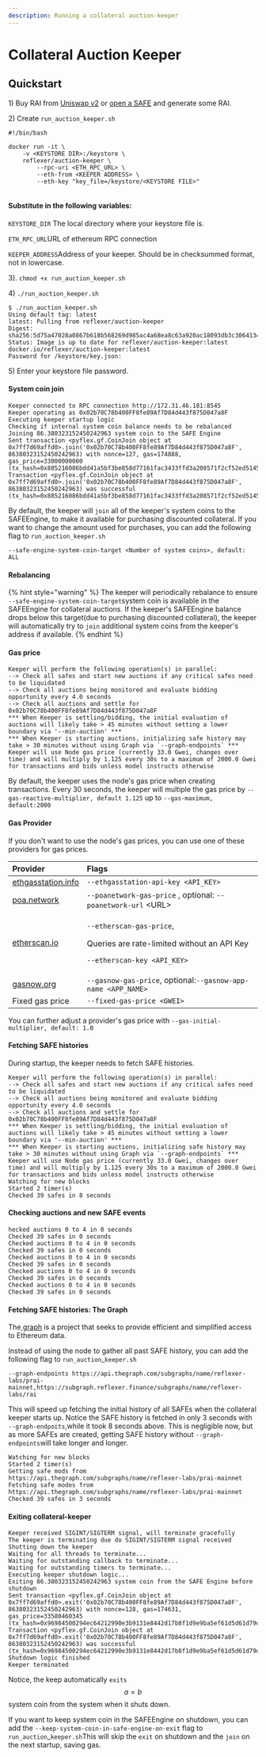 ```yaml
---
description: Running a collateral auction-keeper
---
```


# Collateral Auction Keeper

## Quickstart

1\) Buy RAI from [Uniswap v2](https://info.uniswap.org/pair/0xEBdE9F61e34B7aC5aAE5A4170E964eA85988008C) or [open a SAFE](https://app.gitbook.com/@reflexer-labs/s/geb/pyflex/safe-management/opening-a-safe) and generate some RAI.

2\) Create  `run_auction_keeper.sh`

```text
#!/bin/bash

docker run -it \
	-v <KEYSTORE DIR>:/keystore \
	reflexer/auction-keeper \
        --rpc-uri <ETH_RPC_URL> \
        --eth-from <KEEPER ADDRESS> \
        --eth-key "key_file=/keystore/<KEYSTORE FILE>"
        
```

#### Substitute in the following variables:

`KEYSTORE_DIR` The local directory where your keystore file is.

`ETH_RPC_URL`URL of ethereum RPC connection

`KEEPER_ADDRESS`Address of your keeper. Should be in checksummed format, not in lowercase.

3\). `chmod +x run_auction_keeper.sh`

4\) `./run_auction_keeper.sh`

```text
$ ./run_auction_keeper.sh
Using default tag: latest
latest: Pulling from reflexer/auction-keeper
Digest: sha256:5d75a47028a0867b618b568269d985ac4a68ea8c63a920ac18093db3c3064134
Status: Image is up to date for reflexer/auction-keeper:latest
docker.io/reflexer/auction-keeper:latest
Password for /keystore/key.json: 
```

5\) Enter your keystore file password. 

#### System coin join

```text
Keeper connected to RPC connection http://172.31.46.181:8545
Keeper operating as 0x02b70C78b400FF8fe89Af7D84d443f875D047a8F
Executing keeper startup logic
Checking if internal system coin balance needs to be rebalanced
Joining 86.380323152450242963 system coin to the SAFE Engine
Sent transaction <pyflex.gf.CoinJoin object at 0x7ff7d69affd0>.join('0x02b70C78b400FF8fe89Af7D84d443f875D047a8F', 86380323152450242963) with nonce=127, gas=174888, gas_price=33000000000 (tx_hash=0x885216086bdd41a5bf3be858d77161fac3433ffd3a208571f2cf52ed51456d83)
Transaction <pyflex.gf.CoinJoin object at 0x7ff7d69affd0>.join('0x02b70C78b400FF8fe89Af7D84d443f875D047a8F', 86380323152450242963) was successful (tx_hash=0x885216086bdd41a5bf3be858d77161fac3433ffd3a208571f2cf52ed51456d83)
```

By default, the keeper will `join` all of the keeper's system coins to the SAFEEngine, to make it available for purchasing discounted collateral. If you want to change the amount used for purchases, you can add the following flag to `run_auction_keeper.sh`

`--safe-engine-system-coin-target <Number of system coins>, default: ALL`

#### Rebalancing

{% hint style="warning" %}
The keeper will periodically rebalance to ensure `--safe-engine-system-coin-target`system coin is available in the SAFEEngine for collateral auctions. If the keeper's SAFEEngine balance drops below this target\(due to purchasing discounted collateral\), the keeper will automatically try to `join` additional system coins from the keeper's address if available.
{% endhint %}

#### Gas price

```text
Keeper will perform the following operation(s) in parallel:
--> Check all safes and start new auctions if any critical safes need to be liquidated
--> Check all auctions being monitored and evaluate bidding opportunity every 4.0 seconds
--> Check all auctions and settle for 0x02b70C78b400FF8fe89Af7D84d443f875D047a8F
*** When Keeper is settling/bidding, the initial evaluation of auctions will likely take > 45 minutes without setting a lower boundary via '--min-auction' ***
*** When Keeper is starting auctions, initializing safe history may take > 30 minutes without using Graph via `--graph-endpoints` ***
Keeper will use Node gas price (currently 33.0 Gwei, changes over time) and will multiply by 1.125 every 30s to a maximum of 2000.0 Gwei for transactions and bids unless model instructs otherwise
```

By default, the keeper uses the node's gas price when creating transactions.  Every 30 seconds, the keeper will multiple the gas price by `--gas-reactive-multiplier, default 1.125`  up to `--gas-maximum, default:2000`

#### Gas Provider

If you don't want to use the node's gas prices, you can use one of these providers for gas prices.

<table>
  <thead>
    <tr>
      <th style="text-align:left">Provider</th>
      <th style="text-align:left">Flags</th>
    </tr>
  </thead>
  <tbody>
    <tr>
      <td style="text-align:left"><a href="https://ethgasstation.info">ethgasstation.info</a>
      </td>
      <td style="text-align:left"><code>--ethgasstation-api-key &lt;API_KEY&gt;</code> 
      </td>
    </tr>
    <tr>
      <td style="text-align:left"><a href="https://www.poa.network">poa.network</a>
      </td>
      <td style="text-align:left"><code>--poanetwork-gas-price</code> , optional: <code>--poanetwork-url</code> &lt;URL&gt;</td>
    </tr>
    <tr>
      <td style="text-align:left"><a href="https://etherscan.io">etherscan.io</a>
      </td>
      <td style="text-align:left">
        <p><code>--etherscan-gas-price</code>,</p>
        <p>Queries are rate-limited without an API Key</p>
        <p><code>--etherscan-key &lt;API_KEY&gt;</code>
        </p>
      </td>
    </tr>
    <tr>
      <td style="text-align:left"><a href="htps://gasnow.org">gasnow.org</a>
      </td>
      <td style="text-align:left"><code>--gasnow-gas-price</code>, optional:<code>--gasnow-app-name &lt;APP_NAME&gt;</code>
      </td>
    </tr>
    <tr>
      <td style="text-align:left">Fixed gas price</td>
      <td style="text-align:left"><code>--fixed-gas-price &lt;GWEI&gt;</code>
      </td>
    </tr>
  </tbody>
</table>

You can further adjust a provider's gas price with `--gas-initial-multiplier, default: 1.0`

####  Fetching SAFE histories

During startup, the keeper needs to fetch SAFE histories.

```text
Keeper will perform the following operation(s) in parallel:
--> Check all safes and start new auctions if any critical safes need to be liquidated
--> Check all auctions being monitored and evaluate bidding opportunity every 4.0 seconds
--> Check all auctions and settle for 0x02b70C78b400FF8fe89Af7D84d443f875D047a8F
*** When Keeper is settling/bidding, the initial evaluation of auctions will likely take > 45 minutes without setting a lower boundary via '--min-auction' ***
*** When Keeper is starting auctions, initializing safe history may take > 30 minutes without using Graph via `--graph-endpoints` ***
Keeper will use Node gas price (currently 33.0 Gwei, changes over time) and will multiply by 1.125 every 30s to a maximum of 2000.0 Gwei for transactions and bids unless model instructs otherwise
Watching for new blocks
Started 2 timer(s)
Checked 39 safes in 8 seconds
```

#### Checking auctions and new SAFE events

```text
hecked auctions 0 to 4 in 0 seconds
Checked 39 safes in 0 seconds
Checked auctions 0 to 4 in 0 seconds
Checked 39 safes in 0 seconds
Checked auctions 0 to 4 in 0 seconds
Checked 39 safes in 0 seconds
Checked auctions 0 to 4 in 0 seconds
Checked 39 safes in 0 seconds
Checked auctions 0 to 4 in 0 seconds
Checked 39 safes in 0 seconds

```

#### Fetching SAFE histories: The Graph

The[ graph](https://thegraph.com) is a project that seeks to provide efficient and simplified access to Ethereum data.

Instead of using the node to gather all past SAFE history, you can add the following flag to `run_auction`\_`keeper.sh`

`--graph-endpoints https://api.thegraph.com/subgraphs/name/reflexer-labs/prai-mainnet,https://subgraph.reflexer.finance/subgraphs/name/reflexer-labs/rai`

This will speed up fetching the initial history of all SAFEs when the collateral keeper starts up. Notice the SAFE history is fetched in only 3 seconds with `--graph-endpoits`,while it took 8 seconds above. This is negligible now, but as more SAFEs are created, getting SAFE history without `--graph-endpoints`will take longer and longer.

```text
Watching for new blocks
Started 2 timer(s)
Getting safe mods from https://api.thegraph.com/subgraphs/name/reflexer-labs/prai-mainnet
Fetching safe modes from https://api.thegraph.com/subgraphs/name/reflexer-labs/prai-mainnet
Checked 39 safes in 3 seconds
```

#### Exiting collateral-keeper

```text
Keeper received SIGINT/SIGTERM signal, will terminate gracefully
The keeper is terminating due do SIGINT/SIGTERM signal received
Shutting down the keeper
Waiting for all threads to terminate...
Waiting for outstanding callback to terminate...
Waiting for outstanding timers to terminate...
Executing keeper shutdown logic...
Exiting 86.380323152450242963 system coin from the SAFE Engine before shutdown
Sent transaction <pyflex.gf.CoinJoin object at 0x7ff7d69affd0>.exit('0x02b70C78b400FF8fe89Af7D84d443f875D047a8F', 86380323152450242963) with nonce=128, gas=174631, gas_price=33580460345 (tx_hash=0x96984500294ec64212990e3b9131e8442d17b8f1d9e9ba5ef61d5d61d79d18e9)
Transaction <pyflex.gf.CoinJoin object at 0x7ff7d69affd0>.exit('0x02b70C78b400FF8fe89Af7D84d443f875D047a8F', 86380323152450242963) was successful (tx_hash=0x96984500294ec64212990e3b9131e8442d17b8f1d9e9ba5ef61d5d61d79d18e9)
Shutdown logic finished
Keeper terminated
```

Notice, the keep automatically `exits` $$a = b$$ system coin from the system when it shuts down.

If you want to keep system coin in the SAFEEngine on shutdown, you can add the  `--keep-system-coin-in-safe-engine-on-exit` flag to `run_auction`\_`keeper.sh`This will skip the `exit` on shutdown and the `join` on the next startup, saving gas.

